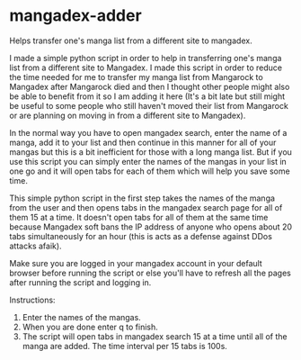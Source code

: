 # mangadex-adder
Helps transfer one's manga list from a different site to mangadex.

I made a simple python script in order to help in transferring one's manga list from a different site to Mangadex.
I made this script in order to reduce the time needed for me to transfer my manga list from Mangarock to Mangadex after Mangarock died and then I thought other people might also be able to benefit from it so I am adding it here (It's a bit late but still might be useful to some people who still haven't moved their list from Mangarock or are planning on moving in from a different site to Mangadex).

In the normal way you have to open mangadex search, enter the name of a manga, add it to your list and then continue in this manner for all of your mangas but this is a bit inefficient for those with a long manga list. But if you use this script you can simply enter the names of the mangas in your list in one go and it will open tabs for each of them which will help you save some time.

This simple python script in the first step takes the names of the manga from the user and then opens tabs in the mangadex search page for all of them 15 at a time. It doesn't open tabs for all of them at the same time because Mangadex soft bans the IP address of anyone who opens about 20 tabs simultaneously for an hour (this is acts as a defense against DDos attacks afaik).

Make sure you are logged in your mangadex account in your default browser before running the script or else you'll have to refresh all the pages after running the script and logging in.


Instructions:
1) Enter the names of the mangas.
2) When you are done enter q to finish.
3) The script will open tabs in mangadex search 15 at a time until all of the manga are 
added. The time interval per 15 tabs is 100s.

